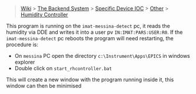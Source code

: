 > [Wiki](Home) > [The Backend System](The-Backend-System) > [Specific Device IOC](Specific-Device-IOC) > [Other](Other) > [Humidity Controller](Humidity-Controller)

This program is running on the `imat-messina-detect` pc, it reads the humidity via DDE and writes it into a user pv  `IN:IMAT:PARS:USER:R0`. If the `imat-messina-detect` pc reboots the program will need restarting, the procedure is:

- On `messina` PC open the directory  `c:\Instrument\Apps\EPICS`  in windows explorer
- Double click on `start_rhcontroller.bat`

This will create a new window with the program running inside it, this window can then be minimised
